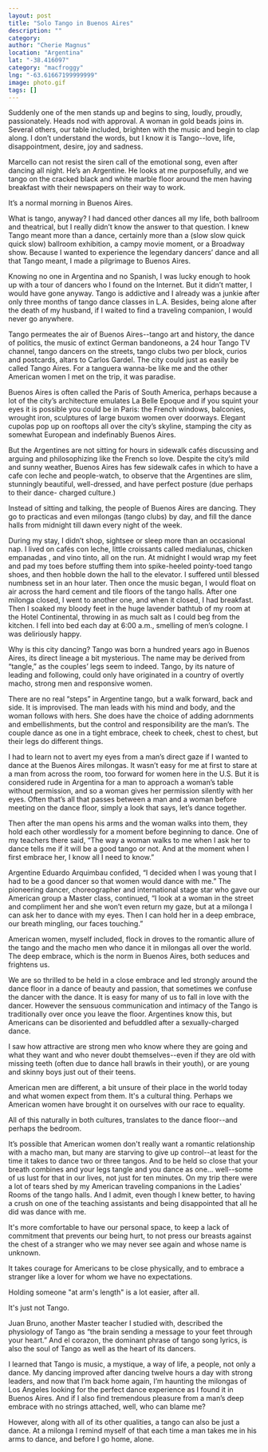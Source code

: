 ```yaml
---
layout: post
title: "Solo Tango in Buenos Aires"
description: ""
category:
author: "Cherie Magnus"
location: "Argentina"
lat: "-38.416097"
category: "macfroggy"
lng: "-63.61667199999999"
image: photo.gif
tags: []
---
```



Suddenly one of the men stands up and begins to 
sing, loudly, proudly, passionately. Heads nod with 
approval. A woman in gold beads joins in. 
Several others, our table included, brighten with the music 
and begin to clap along. I don’t understand the words, but 
I know it is Tango--love, life, disappointment, desire, joy 
and sadness.

Marcello can not resist the siren call of the 
emotional song, even after dancing all night. He’s an 
Argentine. He looks at me purposefully, and we tango on the 
cracked black and white marble floor around the men having 
breakfast with their newspapers on their way to work.

It’s a normal morning in Buenos Aires.

What is tango, anyway? I had danced other dances 
all my life, both ballroom and theatrical, but I really 
didn’t know the answer to that question. I knew Tango 
meant more than a dance, certainly more than a (slow slow 
quick quick slow) ballroom exhibition, a campy movie 
moment, or a Broadway show. Because I wanted to experience 
the legendary dancers’ dance and all that Tango meant, I 
made a pilgrimage to Buenos Aires.

Knowing no one in Argentina and no Spanish, I was 
lucky enough to hook up with a tour of dancers who I found 
on the Internet. But it didn’t matter, I would have gone 
anyway. Tango is addictive and I already was a junkie after 
only three months of tango dance classes in L.A. Besides, 
being alone after the death of my husband, if I waited to 
find a traveling companion, I would never go anywhere.

Tango permeates the air of Buenos Aires--tango 
art and history, the dance of politics, the music of 
extinct German bandoneons, a 24 hour Tango TV channel, 
tango dancers on the streets, tango clubs two per block, 
curios and postcards, altars to Carlos Gardel. The city 
could just as easily be called Tango Aires. For a tanguera 
wanna-be like me and the other American women I met on the 
trip, it was paradise.

Buenos Aires is often called the Paris of South 
America, perhaps because a lot of the city’s architecture 
emulates La Belle Epoque and if you squint your eyes it is 
possible you could be in Paris: the French windows, 
balconies, wrought iron, sculptures of large buxom women 
over doorways. Elegant cupolas pop up on rooftops all over 
the city’s skyline, stamping the city as somewhat European 
and indefinably Buenos Aires.

But the Argentines are not sitting for hours in 
sidewalk cafés discussing and arguing and philosophizing 
like the French so love. Despite the city’s mild and sunny 
weather, Buenos Aires has few sidewalk cafes in which to 
have a cafe con leche and people-watch, to observe that the 
Argentines are slim, stunningly beautiful, well-dressed, 
and have perfect posture (due perhaps to their dance-
charged culture.)

Instead of sitting and talking, the people of 
Buenos Aires are dancing. They go to practicas and even 
milongas (tango clubs) by day, and fill the dance halls 
from midnight till dawn every night of the week.

During my stay, I didn’t shop, sightsee or sleep 
more than an occasional nap. I lived on cafés con leche, 
little croissants called medialunas, chicken empanadas , 
and vino tinto, all on the run. At midnight I would wrap my 
feet and pad my toes before stuffing them into spike-heeled 
pointy-toed tango shoes, and then hobble down the hall to 
the elevator. I suffered until blessed numbness set in an 
hour later. Then once the music began, I would float on air 
across the hard cement and tile floors of the tango halls. 
After one milonga closed, I went to another one, and when 
it closed, I had breakfast. Then I soaked my bloody feet in 
the huge lavender bathtub of my room at the Hotel 
Continental, throwing in as much salt as I could beg from 
the kitchen. I fell into bed each day at 6:00 a.m., 
smelling of men’s cologne. I was deliriously happy.

Why is this city dancing? Tango was born a 
hundred years ago in Buenos Aires, its direct lineage a bit 
mysterious. The name may be derived from “tangle,”  as 
the couples’ legs seem to indeed. Tango, by its nature of 
leading and following, could only have originated in a 
country of overtly macho, strong men and responsive women.

There are no real “steps” in Argentine tango, 
but a walk forward, back and side. It is improvised. The 
man leads with his mind and body, and the woman follows 
with hers. She does have the choice of adding adornments 
and embellishments, but the control and responsibility are 
the man’s. The couple dance as one in a tight embrace, 
cheek to cheek, chest to chest, but their legs do different 
things.

I had to learn not to avert my eyes from a man’s 
direct gaze if I wanted to dance at the Buenos Aires 
milongas. It wasn’t easy for me at first to stare at a man 
from across the room, too forward for women here in the 
U.S. But it is considered rude in Argentina for a man to 
approach a woman’s table without permission, and so a 
woman gives her permission silently with her eyes. Often 
that’s all that passes between a man and a woman before 
meeting on the dance floor, simply a look that says, let’s 
dance together.

Then after the man opens his arms and the woman 
walks into them, they hold each other wordlessly for a 
moment before beginning to dance. One of my teachers there 
said, “The way a woman walks to me when I ask her to dance 
tells me if it will be a good tango or not. And at the 
moment when I first embrace her, I know all I need to 
know.”

Argentine Eduardo Arquimbau confided, “I decided 
when I was young that I had to be a good dancer so that 
women would dance with me.” The pioneering dancer, 
choreographer and international stage star who gave our 
American group a Master class, continued, “I look at a 
woman in the street and compliment her and she won’t even 
return my gaze, but at a milonga I can ask her to dance 
with my eyes. Then I can hold her in a deep embrace, our 
breath mingling, our faces touching.”

American women, myself included, flock in droves 
to the romantic allure of the tango and the macho men who 
dance it in milongas all over the world. The deep embrace, 
which is the norm in Buenos Aires, both seduces and 
frightens us.

We are so thrilled to be held in a close embrace 
and led strongly around the dance floor in a dance of 
beauty and passion, that sometimes we confuse the dancer 
with the dance. It is easy for many of us to fall in love 
with the dancer. However the sensuous communication and 
intimacy of the Tango is traditionally over once you leave 
the floor. Argentines know this, but Americans can be 
disoriented and befuddled after a sexually-charged dance.

I saw how attractive are strong men who know 
where they are going and what they want and who never doubt 
themselves--even if they are old with missing teeth (often 
due to dance hall brawls in their youth), or are young and 
skinny boys just out of their teens.

American men are different, a bit unsure of their 
place in the world today and what women expect from them. 
It's a cultural thing. Perhaps we American women have 
brought it on ourselves with our race to equality.

All of this naturally in both cultures, 
translates to the dance floor--and perhaps the bedroom.

It’s possible that American women don't really 
want a romantic relationship with a macho man, but many are 
starving to give up control--at least for the time it takes 
to dance two or three tangos. And to be held so close that 
your breath combines and your legs tangle and you dance as 
one... well--some of us lust for that in our lives, not 
just for ten minutes. On my trip there were a lot of tears 
shed by my American traveling companions in the Ladies' 
Rooms of the tango halls. And I admit, even though I knew 
better, to having a crush on one of the teaching assistants 
and being disappointed that all he did was dance with me.

It's more comfortable to have our personal space, 
to keep a lack of commitment that prevents our being hurt, 
to not press our breasts against the chest of a stranger 
who we may never see again and whose name is unknown.

It takes courage for Americans to be close 
physically, and to embrace a stranger like a lover for whom 
we have no expectations.

Holding someone "at arm's length" is a lot 
easier, after all.

It's just not Tango.

Juan Bruno, another Master teacher I studied 
with, described the physiology of Tango as “the brain 
sending a message to your feet through your heart.” And el 
corazon, the dominant phrase of tango song lyrics, is also 
the soul of Tango as well as the heart of its dancers.

I learned that Tango is music, a mystique, a way 
of life, a people, not only a dance. My dancing improved 
after dancing twelve hours a day with strong leaders, and 
now that I’m back home again, I’m haunting the milongas 
of Los Angeles looking for the perfect dance experience as 
I found it in Buenos Aires. And if I also find tremendous 
pleasure from a man’s deep embrace with no strings 
attached, well, who can blame me?

However, along with all of its other qualities, a 
tango can also be just a dance. At a milonga I remind 
myself of that each time a man takes me in his arms to 
dance, and before I go home, alone.



